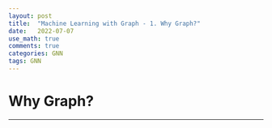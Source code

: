 ```yaml
---
layout: post
title:  "Machine Learning with Graph - 1. Why Graph?"
date:   2022-07-07
use_math: true
comments: true
categories: GNN
tags: GNN
---
```

# Why Graph?

---

